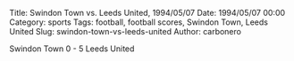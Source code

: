 Title: Swindon Town vs. Leeds United, 1994/05/07
Date: 1994/05/07 00:00
Category: sports
Tags: football, football scores, Swindon Town, Leeds United
Slug: swindon-town-vs-leeds-united
Author: carbonero


Swindon Town 0 - 5 Leeds United
